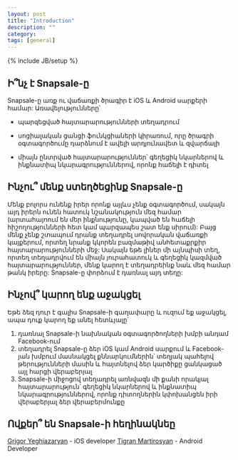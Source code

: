 ```yaml
---
layout: post
title: "Introduction"
description: ""
category: 
tags: [general]
---
```

{% include JB/setup %}

Ի՞նչ է Snapsale-ը
----------------
Snapsale-ը առք ու վաճառքի ծրագիր է iOS և Android սարքերի համար:
Առավելությունները՝

- պարզեցված հայտարարությունների տեղադրում

-  սոցիալական ցանցի ֆունկցիաների կիրառում, որը ծրագրի օգտագործումը դարձնում է ավելի արդյունավետ և զվարճալի

-  միայն ընտրված հայտարարություններ՝ գեղեցիկ նկարներով և ինքնատիպ նկարագրություններով, որոնք հաճելի է դիտել

Ինչու՞ մենք ստեղծեցինք Snapsale-ը
-------------------------------
Մենք բոլորս ունենք իրեր որոնք այլևս չենք օգտագործում, սակայն այդ իրերն ունեն հատուկ նշանակություն մեզ համար (արտահայոում են մեր ինքնությունը, կապված են հաճելի հիշողությունների հետ կամ պարզապես շատ ենք սիրում): Բայց մենք չենք շտապում դրանք տեղադրել սովորական վաճառքի կայքերում, որտեղ նրանք կկորեն բազմաթիվ անհետաքրքիր հայտարարությունների մեջ: Սակայն եթե լիներ մի այնպիսի տեղ, որտեղ տեղադրվում են միայն յուրահատուկ և գեղեցիկ կազմված հայտարարություններ, մենք կարող է տեղադրեինք նաև մեզ համար թանկ իրերը: Snapsale-ը փորձում է դառնալ այդ տեղը:

Ինչով՞ կարող ենք աջակցել
----------------------
Եթե ձեզ դուր է գալիս Snapsale-ի գաղափարը և ուզում եք աջակցել, ապա դուք կարող եք անել հետևյալը՝
1. դառնալ Snapsale-ի նախնական օգտագործողների խմբի անդամ Facebook-ում
2. տեղադրել Snapsale-ը ձեր iOS կամ Android սարքում և Facebook-յան խմբում մասնակցել քննարկումներին՝ տեղյակ պահելով թերությունների մասին և հայտնելով ձեր կարծիքը ցանկացած այլ հարցի վերաբերյալ
3. Snapsale-ի միջոցով տեղադրել առնվազն մի քանի որակյալ հայտարարություն՝ գեղեցիկ նկարներով և ինքնատիպ նկարագրություններով, որոնք դիտողներին կփոխանցեն իրի վերաբերյալ ձեր վերաբերմունքը


Ովքեր՞ են Snapsale-ի հեղինակնեը
-----------------------------
[Grigor Yeghiazaryan](https://www.facebook.com/grigor.yeghiazaryan) - iOS developer
[Tigran Martirosyan](https://www.facebook.com/tmartiro?) - Android Developer
